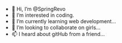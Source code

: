 - 👋 Hi, I’m @SpringRevo
- 👀 I’m interested in coding.
- 🌱 I’m currently learning web development...
- 💞️ I’m looking to collaborate on girls...
- 📫 I heard about gitHub from a friend...

<!---
SpringRevo/SpringRevo is a ✨ special ✨ repository because its `README.md` (this file) appears on your GitHub profile.
You can click the Preview link to take a look at your changes.
--->
